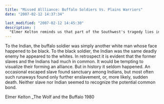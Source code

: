 ```yaml
---
title: "Missed Allliance: Buffalo Soldiers Vs. Plains Warriors"
date: "2007-02-12 14:37:34"

last_modified: "2007-02-12 14:45:30"
description: |
  "Elmer Kelton reminds us that part of the Southwest's tragedy lies in how black Buffalo Soldiers, not a few being former slaves, were deployed to fight and uproot Plains Indians from their homelands. "It would be tempting to visualize their forming an alliance..."
---
```


To the Indian, the buffalo soldier was simply another white man whose face happened to be black. To the black soldier, the Indian was the same deadly enemy he appeared to the whites. In retrospect it is evident that the former slaves and the Indians had much in common. It would be tempting to visualize their forming an alliance. But in history it seldom happened. An occasional escaped slave found sanctuary among Indians, but most often such runaways found only further enslavement, or, more likely, sudden death. Neither slave nor Indian seemed to recognize the potential common bond.

Elmer Kelton
_The Wolf and the Buffalo</b>
1980
